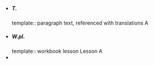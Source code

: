- ##### T.
  template:: paragraph text, referenced with translations
  A
- ##### W.pI.
  template:: workbook lesson
  Lesson
  A
-